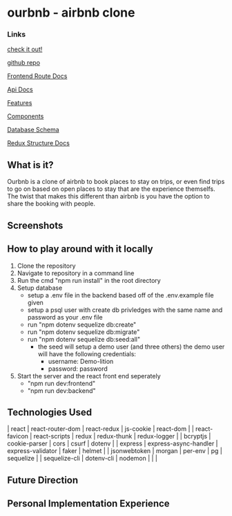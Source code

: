 # ourbnb - airbnb clone

### Links

[check it out!](https://our-bnb.herokuapp.com/)

[github repo](https://github.com/tforde4623/ourBnb)

[Frontend Route Docs](https://github.com/tforde4623/ourbnb/wiki/Frontend-Routes-(React-router))

[Api Docs](https://github.com/tforde4623/ourBnb/wiki/Api-Docs)

[Features](#)

[Components](#)

[Database Schema](https://github.com/tforde4623/ourBnb/wiki/Database-Schema)

[Redux Structure Docs](#)

## What is it?
Ourbnb is a clone of airbnb to book places to stay on trips, or even find trips to go on based on open places to stay that are the experience themselfs. 
The twist that makes this different than airbnb is you have the option to share the booking with people.

## Screenshots

## How to play around with it locally
1. Clone the repository
2. Navigate to repository in a command line
3. Run the cmd "npm run install" in the root directory
4. Setup database
    - setup a .env file in the backend based off of the .env.example file given
    - setup a psql user with create db privledges with the same name and password as your .env file
    - run "npm dotenv sequelize db:create"
    - run "npm dotenv sequelize db:migrate"
    - run "npm dotenv sequelize db:seed:all"
        - the seed will setup a demo user (and three others) the demo user will have the following credentials:
            - username: Demo-lition
            - password: password
5. Start the server and the react front end seperately
    - "npm run dev:frontend"
    - "npm run dev:backend"

## Technologies Used
| react         | react-router-dom      | react-redux       | js-cookie   | react-dom    |
| react-favicon | react-scripts         | redux             | redux-thunk | redux-logger |
| bcryptjs      | cookie-parser         | cors              | csurf       | dotenv       |
| express       | express-async-handler | express-validator | faker       | helmet       |
| jsonwebtoken  | morgan                | per-env           | pg          | sequelize    |
| sequelize-cli | dotenv-cli            | nodemon           |             |              |

## Future Direction

## Personal Implementation Experience
